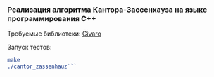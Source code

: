 ### Реализация алгоритма Кантора-Зассенхауза на языке программирования C++
Требуемые библиотеки: [Givaro](https://github.com/linbox-team/givaro/)

Запуск тестов: 
```cmake CMakeLists.txt
make
./cantor_zassenhauz```

